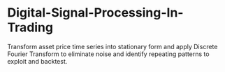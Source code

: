 # Digital-Signal-Processing-In-Trading
Transform asset price time series into stationary form and apply Discrete Fourier Transform to eliminate noise and identify repeating patterns to exploit and backtest.

